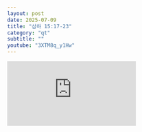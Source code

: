 ```yaml
---
layout: post
date: 2025-07-09
title: "삼하 15:17-23"
category: "qt"
subtitle: ""
youtube: "3XTM8q_y1Hw"
---
```


<div class="youtube margin-large">
    <iframe src="https://www.youtube.com/embed/3XTM8q_y1Hw" title="YouTube video player" frameborder="0" allow="accelerometer; autoplay; clipboard-write; encrypted-media; gyroscope; picture-in-picture; web-share" allowfullscreen></iframe>
</div>

